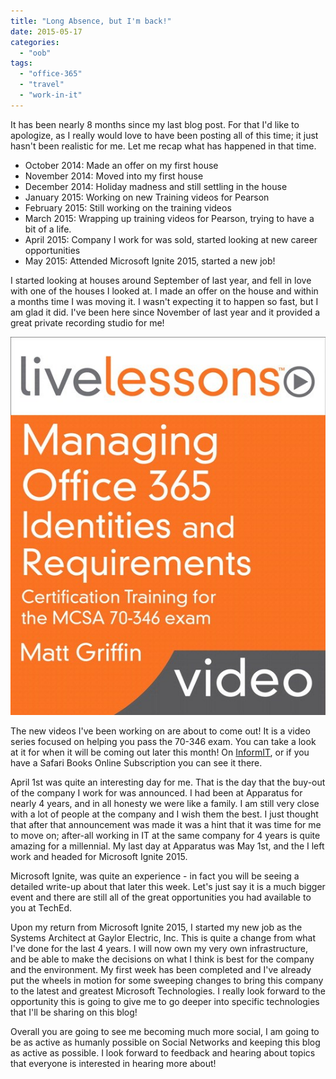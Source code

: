 ```yaml
---
title: "Long Absence, but I'm back!"
date: 2015-05-17
categories: 
  - "oob"
tags: 
  - "office-365"
  - "travel"
  - "work-in-it"
---
```


It has been nearly 8 months since my last blog post. For that I'd like to apologize, as I really would love to have been posting all of this time; it just hasn't been realistic for me. Let me recap what has happened in that time.

- October 2014: Made an offer on my first house
- November 2014: Moved into my first house
- December 2014: Holiday madness and still settling in the house
- January 2015: Working on new Training videos for Pearson
- February 2015: Still working on the training videos
- March 2015: Wrapping up training videos for Pearson, trying to have a bit of a life.
- April 2015: Company I work for was sold, started looking at new career opportunities
- May 2015: Attended Microsoft Ignite 2015, started a new job!

I started looking at houses around September of last year, and fell in love with one of the houses I looked at. I made an offer on the house and within a months time I was moving it. I wasn't expecting it to happen so fast, but I am glad it did. I've been here since November of last year and it provided a great private recording studio for me!

[![ShowCover](images/ShowCover.jpg)](http://mattblogsit.com/wp-content/uploads/2015/05/ShowCover.jpg)

The new videos I've been working on are about to come out! It is a video series focused on helping you pass the 70-346 exam. You can take a look at it for when it will be coming out later this month! On [InformIT](http://www.informit.com/store/managing-office-365-identities-and-requirements-livelessons-9780672337376), or if you have a Safari Books Online Subscription you can see it there.

April 1st was quite an interesting day for me. That is the day that the buy-out of the company I work for was announced. I had been at Apparatus for nearly 4 years, and in all honesty we were like a family. I am still very close with a lot of people at the company and I wish them the best. I just thought that after that announcement was made it was a hint that it was time for me to move on; after-all working in IT at the same company for 4 years is quite amazing for a millennial. My last day at Apparatus was May 1st, and the I left work and headed for Microsoft Ignite 2015.

Microsoft Ignite, was quite an experience - in fact you will be seeing a detailed write-up about that later this week. Let's just say it is a much bigger event and there are still all of the great opportunities you had available to you at TechEd.

Upon my return from Microsoft Ignite 2015, I started my new job as the Systems Architect at Gaylor Electric, Inc. This is quite a change from what I've done for the last 4 years. I will now own my very own infrastructure, and be able to make the decisions on what I think is best for the company and the environment. My first week has been completed and I've already put the wheels in motion for some sweeping changes to bring this company to the latest and greatest Microsoft Technologies. I really look forward to the opportunity this is going to give me to go deeper into specific technologies that I'll be sharing on this blog!

Overall you are going to see me becoming much more social, I am going to be as active as humanly possible on Social Networks and keeping this blog as active as possible. I look forward to feedback and hearing about topics that everyone is interested in hearing more about!

